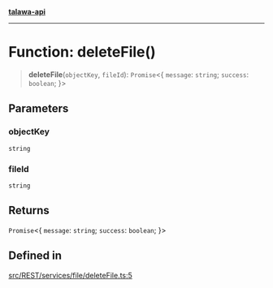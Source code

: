 [**talawa-api**](../../../../../README.md)

***

# Function: deleteFile()

> **deleteFile**(`objectKey`, `fileId`): `Promise`\<\{ `message`: `string`; `success`: `boolean`; \}\>

## Parameters

### objectKey

`string`

### fileId

`string`

## Returns

`Promise`\<\{ `message`: `string`; `success`: `boolean`; \}\>

## Defined in

[src/REST/services/file/deleteFile.ts:5](https://github.com/Suyash878/talawa-api/blob/f376d03c37e9acd046e7cc983947432c95f74442/src/REST/services/file/deleteFile.ts#L5)
